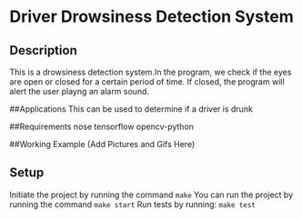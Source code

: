# Driver Drowsiness Detection System

## Description
This is a drowsiness detection system.In the program, we check if the eyes are open or closed for a certain period of time. If closed, the program will alert the user playng an alarm sound.

##Applications
This can be used to determine if a driver is drunk

##Requirements
nose
tensorflow
opencv-python

##Working Example
(Add Pictures and Gifs Here)



## Setup
Initiate the project by running the command
`make`
You can run the project by running the command
`make start`
Run tests by running:
`make test`
